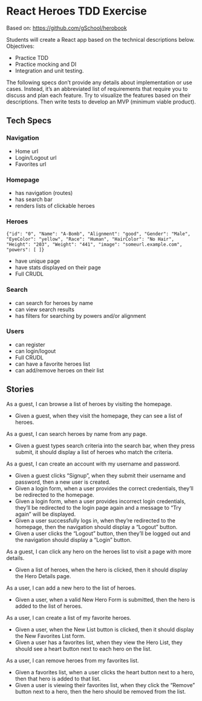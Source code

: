 # React Heroes TDD Exercise

Based on: https://github.com/gSchool/herobook

Students will create a React app based on the technical descriptions below. Objectives:
- Practice TDD
- Practice mocking and DI
- Integration and unit testing.

The following specs don’t provide any details about implementation or use cases. Instead, it’s an abbreviated list of requirements that require you to discuss and plan each feature. Try to visualize the features based on their descriptions. Then write tests to develop an MVP (minimum viable product). 


## Tech Specs

### Navigation
* Home url
* Login/Logout url
* Favorites url

### Homepage 
* has navigation (routes)
* has search bar
* renders lists of clickable heroes

### Heroes
`{"id": "0", "Name": "A-Bomb", "Alignment": "good", "Gender": "Male", "EyeColor": "yellow", "Race": "Human", "HairColor": "No Hair", "Height": "203", "Weight": "441", "image": "someurl.example.com", "powers": [ ]}`
* have unique page
* have stats displayed on their page
* Full CRUDL

### Search
* can search for heroes by name
* can view search results
* has filters for searching by powers and/or alignment

### Users
* can register
* can login/logout
* Full CRUDL
* can have a favorite heroes list
* can add/remove heroes on their list

## Stories

As a guest, I can browse a list of heroes by visiting the homepage.
* Given a guest, when they visit the homepage, they can see a list of heroes.

As a guest, I can search heroes by name from any page.
* Given a guest types search criteria into the search bar, when they press submit, it should display a list of heroes who match the criteria.

As a guest, I can create an account with my username and password.
* Given a guest clicks “Signup”, when they submit their username and password, then a new user is created.
* Given a login form, when a user provides the correct credentials, they’ll be redirected to the homepage.
* Given a login form, when a user provides incorrect login credentials, they’ll be redirected to the login page again and a message to “Try again” will be displayed.
* Given a user successfully logs in, when they’re redirected to the homepage, then the navigation should display a “Logout” button.
* Given a user clicks the “Logout” button, then they’ll be logged out and the navigation should display a “Login” button.

As a guest, I can click any hero on the heroes list to visit a page with more details.
* Given a list of heroes, when the hero is clicked, then it should display the Hero Details page.

As a user, I can add a new hero to the list of heroes.
* Given a user, when a valid New Hero Form is submitted, then the hero is added to the list of heroes.

As a user, I can create a list of my favorite heroes.
* Given a user, when the New List button is clicked, then it should display the New Favorites List form.
* Given a user has a favorites list, when they view the Hero List, they should see a heart button next to each hero on the list.

As a user, I can remove heroes from my favorites list.
* Given a favorites list, when a user clicks the heart button next to a hero, then that hero is added to that list.
* Given a user is viewing their favorites list, when they click the “Remove” button next to a hero, then the hero should be removed from the list.
